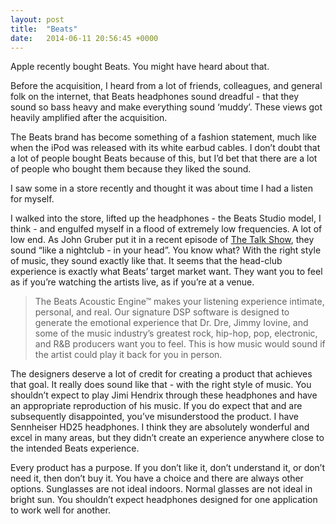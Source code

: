 ```yaml
---
layout: post
title:  "Beats"
date:   2014-06-11 20:56:45 +0000
---
```


Apple recently bought Beats. You might have heard about that.

Before the acquisition, I heard from a lot of friends, colleagues, and general folk on the internet, that Beats headphones sound dreadful - that they sound so bass heavy and make everything sound ‘muddy’. These views got heavily amplified after the acquisition.

The Beats brand has become something of a fashion statement, much like when the iPod was released with its white earbud cables. I don’t doubt that a lot of people bought Beats because of this, but I’d bet that there are a lot of people who bought them because they liked the sound.

I saw some in a store recently and thought it was about time I had a listen for myself.

I walked into the store, lifted up the headphones - the Beats Studio model, I think - and engulfed myself in a flood of extremely low frequencies. A lot of low end. As John Gruber put it in a recent episode of [The Talk Show](http://daringfireball.net/thetalkshow/), they sound “like a nightclub - in your head”. You know what? With the right style of music, they sound exactly like that. It seems that the head-club experience is exactly what Beats’ target market want. They want you to feel as if you’re watching the artists live, as if you’re at a venue.

> The Beats Acoustic Engine™ makes your listening experience intimate, personal, and real. Our signature DSP software is designed to generate the emotional experience that Dr. Dre, Jimmy Iovine, and some of the music industry’s greatest rock, hip-hop, pop, electronic, and R&B producers want you to feel. This is how music would sound if the artist could play it back for you in person.

The designers deserve a lot of credit for creating a product that achieves that goal. It really does sound like that - with the right style of music. You shouldn’t expect to play Jimi Hendrix through these headphones and have an appropriate reproduction of his music. If you do expect that and are subsequently disappointed, you’ve misunderstood the product. I have Sennheiser HD25 headphones. I think they are absolutely wonderful and excel in many areas, but they didn’t create an experience anywhere close to the intended Beats experience.

Every product has a purpose. If you don’t like it, don’t understand it, or don’t need it, then don’t buy it. You have a choice and there are always other options. Sunglasses are not ideal indoors. Normal glasses are not ideal in bright sun. You shouldn’t expect headphones designed for one application to work well for another.
